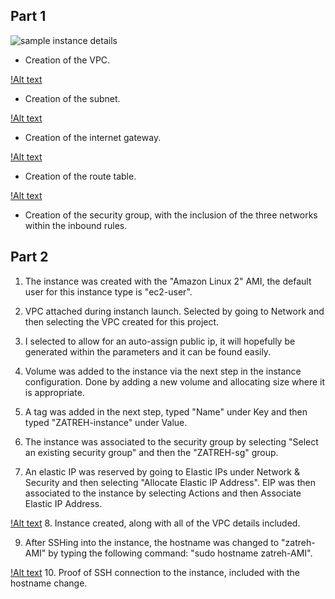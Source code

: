 ## Part 1
![sample instance details](VPC_Creation.png)
  - Creation of the VPC.

[!Alt text](https://user-images.githubusercontent.com/76796854/153281333-43a3fb51-b09a-4b1a-ba74-3bf0063f4b6d.png)
  - Creation of the subnet.

[!Alt text](https://user-images.githubusercontent.com/76796854/153281657-96ab28ff-05d6-4427-a927-9fb67872e638.png)
  - Creation of the internet gateway.

[!Alt text](https://user-images.githubusercontent.com/76796854/153282111-d2500e03-1513-4662-83b0-5955c00517a3.png)
  - Creation of the route table.

[!Alt text](https://user-images.githubusercontent.com/76796854/153283432-08572fa0-3d99-4ed8-bc24-e60d5b552816.png)
  - Creation of the security group, with the inclusion of the three networks within the inbound rules.


## Part 2
  1. The instance was created with the "Amazon Linux 2" AMI, the default user for this instance type is "ec2-user".

  2. VPC attached during instanch launch. Selected by going to Network and then selecting the VPC created for this project.

  3. I selected to allow for an auto-assign public ip, it will hopefully be generated within the parameters and it can be found easily.

  4. Volume was added to the instance via the next step in the instance configuration. Done by adding a new volume and allocating size where it is appropriate.

  5. A tag was added in the next step, typed "Name" under Key and then typed "ZATREH-instance" under Value.

  6. The instance was associated to the security group by selecting "Select an existing security group" and then the "ZATREH-sg" group.

  7. An elastic IP was reserved by going to Elastic IPs under Network & Security and then selecting "Allocate Elastic IP Address". EIP was then associated to the instance by selecting Actions and then Associate Elastic IP Address.

[!Alt text](https://user-images.githubusercontent.com/76796854/153288850-aedc3dff-1c01-451e-85bf-153dcf692f05.png)
  8. Instance created, along with all of the VPC details included.

  9. After SSHing into the instance, the hostname was changed to "zatreh-AMI" by typing the following command: "sudo hostname zatreh-AMI".

[!Alt text](https://user-images.githubusercontent.com/76796854/153492076-61495daf-4ac9-4e71-90e5-6f2933ea4e01.png)
  10. Proof of SSH connection to the instance, included with the hostname change.

